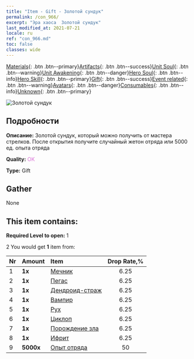 ```yaml
---
title: "Item - Gift - Золотой сундук"
permalink: /con_966/
excerpt: "Эра хаоса  Золотой сундук"
last_modified_at: 2021-07-21
locale: ru
ref: "con_966.md"
toc: false
classes: wide
---
```

 [Materials](/ItemsRU/){: .btn .btn--primary}[Artifacts](/ItemsRU/Artifacts/){: .btn .btn--success}[Unit Soul](/ItemsRU/UnitSoul/){: .btn .btn--warning}[Unit Awakening](/ItemsRU/UnitAwakening/){: .btn .btn--danger}[Hero Soul](/ItemsRU/HeroSoul/){: .btn .btn--info}[Hero Skill](/ItemsRU/HeroSkill/){: .btn .btn--primary}[Gift](/ItemsRU/Gift/){: .btn .btn--success}[Event related](/ItemsRU/Events/){: .btn .btn--warning}[Avatars](/ItemsRU/Avatars/){: .btn .btn--danger}[Consumables](/ItemsRU/Consumables/){: .btn .btn--info}[Unknown](/ItemsRU/Unknown/){: .btn .btn--primary}

 ![Золотой сундук](/images/t/i_50003.png)

## Подробности
 **Описание:** Золотой сундук, который можно получить от мастера стрелков. После открытия получите случайный жетон отряда или 5000 ед. опыта отряда

 **Quality:** <span style="color: #DA70D6">OK</span>

 **Type:** Gift

## Gather

  None

## This item contains:

 **Required Level to open:** 1

 2 You would get **1** item  from:

  | Nr | Amount |     Item    | Drop Rate,% |
  |:---|:-------|:------------|:---------:|
  | 1 |  **1x** | [Мечник](/ItemsRU/unt_193/) | 6.25 | 
  | 2 |  **1x** | [Пегас](/ItemsRU/unt_202/) | 6.25 | 
  | 3 |  **1x** | [Дендроид-страж](/ItemsRU/unt_203/) | 6.25 | 
  | 4 |  **1x** | [Вампир](/ItemsRU/unt_211/) | 6.25 | 
  | 5 |  **1x** | [Рух](/ItemsRU/unt_221/) | 6.25 | 
  | 6 |  **1x** | [Циклоп](/ItemsRU/unt_222/) | 6.25 | 
  | 7 |  **1x** | [Порождение зла](/ItemsRU/unt_230/) | 6.25 | 
  | 8 |  **1x** | [Ифрит](/ItemsRU/unt_231/) | 6.25 | 
  | 9 |  **5000x** | [Опыт отряда](/ItemsRU/con_902/) | 50 | 

